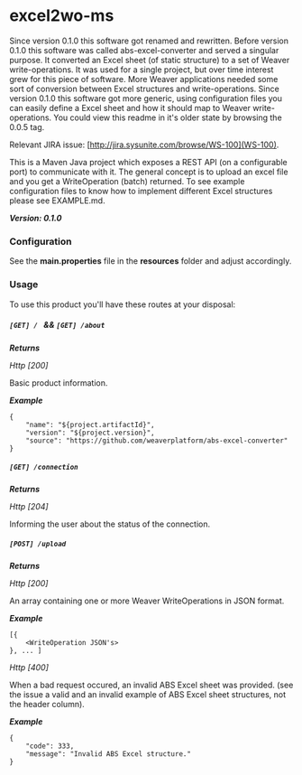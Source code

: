 # excel2wo-ms
Since version 0.1.0 this software got renamed and rewritten. Before version 0.1.0 this software was called abs-excel-converter and served a singular purpose.
It converted an Excel sheet (of static structure) to a set of Weaver write-operations. It was used for a single project, but over time interest grew for this piece of software. More Weaver applications needed some sort of conversion between Excel structures and write-operations. Since version 0.1.0 this software got more generic, using configuration files you can easily define a Excel sheet and how it should map to Weaver write-operations. You could view this readme in it's older state by browsing the 0.0.5 tag.

Relevant JIRA issue: [http://jira.sysunite.com/browse/WS-100](WS-100).

This is a Maven Java project which exposes a REST API (on a configurable port) to communicate with it. The general concept is to upload an excel file and you get a WriteOperation (batch) returned. To see example configuration files to know how to implement different Excel structures please see EXAMPLE.md.

***Version: 0.1.0***

### Configuration
See the **main.properties** file in the **resources** folder and adjust accordingly.

### Usage
To use this product you'll have these routes at your disposal:

##### `[GET] / ` && `[GET] /about `
***Returns***

*Http [200]*

Basic product information.

***Example***
```
{
    "name": "${project.artifactId}",
    "version": "${project.version}",
    "source": "https://github.com/weaverplatform/abs-excel-converter"
}
```
##### `[GET] /connection `
***Returns***

*Http [204]*

Informing the user about the status of the connection.
##### `[POST] /upload `
***Returns***

*Http [200]*

An array containing one or more Weaver WriteOperations in JSON format.

***Example***
```
[{
	<WriteOperation JSON's>
}, ... ]
```

*Http [400]*

When a bad request occured, an invalid ABS Excel sheet was provided. (see the issue
a valid and an invalid example of ABS Excel sheet structures, not the header column).

***Example***
```
{
	"code": 333,
	"message": "Invalid ABS Excel structure."
}
```
